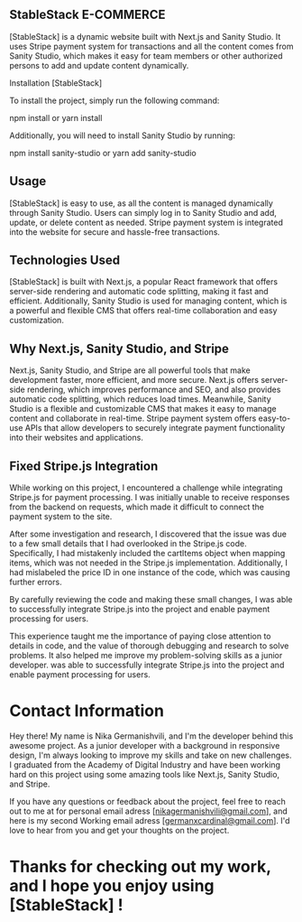 ## StableStack  E-COMMERCE

[StableStack] is a dynamic website built with Next.js and Sanity Studio. It uses Stripe payment system for transactions and all the content comes from Sanity Studio, which makes it easy for team members or other authorized persons to add and update content dynamically.

Installation [StableStack]

To install the project, simply run the following command:

npm install or yarn install

Additionally, you will need to install Sanity Studio by running:

npm install sanity-studio or yarn add sanity-studio

## Usage

[StableStack] is easy to use, as all the content is managed dynamically through Sanity Studio. Users can simply log in to Sanity Studio and add, update, or delete content as needed. Stripe payment system is integrated into the website for secure and hassle-free transactions.

## Technologies Used

[StableStack] is built with Next.js, a popular React framework that offers server-side rendering and automatic code splitting, making it fast and efficient. Additionally, Sanity Studio is used for managing content, which is a powerful and flexible CMS that offers real-time collaboration and easy customization.

## Why Next.js, Sanity Studio, and Stripe

Next.js, Sanity Studio, and Stripe are all powerful tools that make development faster, more efficient, and more secure. Next.js offers server-side rendering, which improves performance and SEO, and also provides automatic code splitting, which reduces load times. Meanwhile, Sanity Studio is a flexible and customizable CMS that makes it easy to manage content and collaborate in real-time. Stripe payment system offers easy-to-use APIs that allow developers to securely integrate payment functionality into their websites and applications.

## Fixed Stripe.js Integration  

While working on this project, I encountered a challenge while integrating Stripe.js for payment processing. I was initially unable to receive responses from the backend on requests, which made it difficult to connect the payment system to the site.

After some investigation and research, I discovered that the issue was due to a few small details that I had overlooked in the Stripe.js code. Specifically, I had mistakenly included the cartItems object when mapping items, which was not needed in the Stripe.js implementation. Additionally, I had mislabeled the price ID in one instance of the code, which was causing further errors.

By carefully reviewing the code and making these small changes, I was able to successfully integrate Stripe.js into the project and enable payment processing for users.

This experience taught me the importance of paying close attention to details in code, and the value of thorough debugging and research to solve problems. It also helped me improve my problem-solving skills as a junior developer. was able to successfully integrate Stripe.js into the project and enable payment processing for users.

# Contact Information

Hey there! My name is Nika Germanishvili, and I'm the developer behind this awesome project. As a junior developer with a background in responsive design, I'm always looking to improve my skills and take on new challenges. I graduated from the Academy of Digital Industry and have been working hard on this project using some amazing tools like Next.js, Sanity Studio, and Stripe.

If you have any questions or feedback about the project, feel free to reach out to me at for personal  email adress [nikagermanishvili@gmail.com], and here is my second Working email adress [germanxcardinal@gmail.com]. I'd love to hear from you and get your thoughts on the project.

# Thanks for checking out my work, and I hope you enjoy using [StableStack] !



